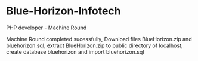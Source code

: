 # Blue-Horizon-Infotech
PHP developer - Machine Round

Machine Round completed sucessfully,
Download files BlueHorizon.zip and bluehorizon.sql,
extract BlueHorizon.zip to public directory of localhost,
create database bluehorizon and import bluehorizon.sql

